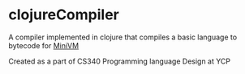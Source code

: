 # clojureCompiler

A compiler implemented in clojure that compiles a basic language to bytecode for [MiniVM](https://github.com/daveho/MiniVM)

Created as a part of CS340 Programming language Design at YCP
